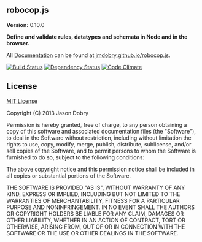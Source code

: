 ## robocop.js

__Version:__ 0.10.0

__Define and validate rules, datatypes and schemata in Node and in the browser.__

All [Documentation](http://jmdobry.github.io/robocop.js) can be found at [jmdobry.github.io/robocop.js](http://jmdobry.github.io/robocop.js).

[![Build Status](https://travis-ci.org/jmdobry/robocop.js.png?branch=master)](https://travis-ci.org/jmdobry/robocop.js)
[![Dependency Status](https://gemnasium.com/jmdobry/robocop.js.png)](https://gemnasium.com/jmdobry/robocop.js)
[![Code Climate](https://codeclimate.com/github/jmdobry/robocop.js.png)](https://codeclimate.com/github/jmdobry/robocop.js)

## License
[MIT License](https://github.com/jmdobry/robocop.js/blob/master/LICENSE)

Copyright (C) 2013 Jason Dobry

Permission is hereby granted, free of charge, to any person obtaining a copy of
this software and associated documentation files (the "Software"), to deal in
the Software without restriction, including without limitation the rights to
use, copy, modify, merge, publish, distribute, sublicense, and/or sell copies
of the Software, and to permit persons to whom the Software is furnished to do
so, subject to the following conditions:

The above copyright notice and this permission notice shall be included in all
copies or substantial portions of the Software.

THE SOFTWARE IS PROVIDED "AS IS", WITHOUT WARRANTY OF ANY KIND, EXPRESS OR
IMPLIED, INCLUDING BUT NOT LIMITED TO THE WARRANTIES OF MERCHANTABILITY, FITNESS
FOR A PARTICULAR PURPOSE AND NONINFRINGEMENT. IN NO EVENT SHALL THE AUTHORS OR
COPYRIGHT HOLDERS BE LIABLE FOR ANY CLAIM, DAMAGES OR OTHER LIABILITY, WHETHER
IN AN ACTION OF CONTRACT, TORT OR OTHERWISE, ARISING FROM, OUT OF OR IN
CONNECTION WITH THE SOFTWARE OR THE USE OR OTHER DEALINGS IN THE SOFTWARE.
